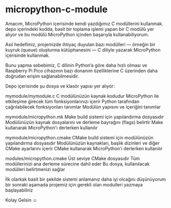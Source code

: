 # micropython-c-module

Amacım, MicroPython içerisinde kendi yazdığımız C modüllerini kullanmak. depo içerindeki kodda, basit bir toplama işlemi yapan bir C modülü yer alıyor ve bu modülü MicroPython içinden başarıyla kullanabiliyorum.

Asıl hedefimiz, projemizde ihtiyaç duyulan bazı modülleri — örneğin bir kuyruk (queue) oluşturma kütüphanesini — C diliyle yazarak MicroPython içerisinde kullanmak.

Bunu yapma sebebimiz, C dilinin Python’a göre daha hızlı olması ve Raspberry Pi Pico cihazının bazı donanım özelliklerine C üzerinden daha doğrudan erişim sağlanabilmesidir.

Depo içerisinde şu dosya ve klasör yapısı yer alıyor:

mymodule/mymodule.c
  C modülünüzün kaynak kodudur
  MicroPython ile etkileşime girecek tüm fonksiyonlarınızı içerir
  Python tarafından çağrılabilecek fonksiyonları tanımlar
  Modülün yapısını ve içeriğini tanımlar

mymodule/micropython.mk
  Make build sistemi için yapılandırma dosyasıdır
  Modülünüzün kaynak dosyalarını ve derleme bayrağını (flags) belirtir
  Make kullanarak MicroPython'ı derlerken kullanılır

mymodule/micropython.cmake
  CMake build sistemi için modülünüzün yapılandırma dosyasıdır
  Modülünüzün kaynakları, başlık dizinleri ve diğer CMake ayarlarını içerir
  CMake kullanarak MicroPython'ı derlerken kullanılır

modules/micropython.cmake
  Üst seviye CMake dosyasıdır
  Tüm modüllerinizi ana derleme sürecine dahil eder
  Bu dosya, kullanılacak modülleri belirtmenizi sağlar

İlk olarkak basit bir şekilde sistemi anlamanız daha iyi olcağını düşünüyorum bir sonraki aşamada projemiz için gerekli olan modulleri yazmaya başlayabiliriz 

Kolay Gelsin ☺️

